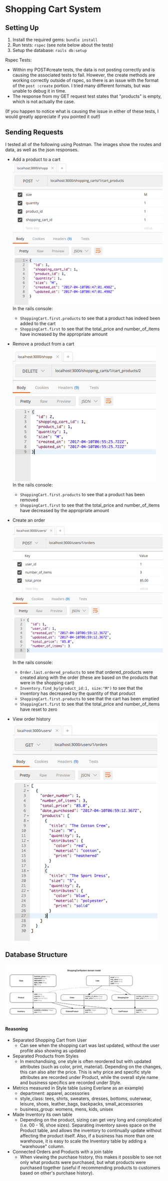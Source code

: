 # Shopping Cart System

## Setting Up
1. Install the required gems: `bundle install`
2. Run tests: `rspec` (see note below about the tests)
3. Setup the database: `rails db:setup`

Rspec Tests:    
- Within my POST#create tests, the data is not posting correctly and is causing the associated tests to fail. However, the create methods are working correctly outside of rspec, so there is an issue with the format of the `post :create` portion. I tried many different formats, but was unable to debug it in time.
- The response from my GET request test states that "products" is empty, which is not actually the case.

(If you happen to notice what is causing the issue in either of these tests, I would greatly appreciate if you pointed it out!)

## Sending Requests   
I tested all of the following using Postman. The images show the routes and data, as well as the json responses.    
- Add a product to a cart    
![add_product](add_product_to_cart.png)    
In the rails console:    
  - `ShoppingCart.first.products` to see that a product has indeed been added to the cart
  - `ShoppingCart.first` to see that the total_price and number_of_items have increased by the appropriate amount


- Remove a product from a cart    
![remove_product](remove_product_from_cart.png)    
In the rails console:    
  - `ShoppingCart.first.products` to see that a product has been removed
  - `ShoppingCart.first` to see that the total_price and number_of_items have decreased by the appropriate amount


- Create an order    
![create_order](create_order.png)    
In the rails console:    
  - `Order.last.ordered_products` to see that ordered_products were created along with the order (these are based on the products that were in the shopping cart)
  - `Inventory.find_by(product_id:1, size:"M")` to see that the inventory has decreased by the quantity of that product
  - `ShoppingCart.first.products` to see that the cart has been emptied
  - `ShoppingCart.first` to see that the total_price and number_of_items have reset to zero


- View order history    
![order_history](view_order_history.png)    


## Database Structure
![erd](erd.jpg)
#### Reasoning
- Separated Shopping Cart from User  
  - Can see when the shopping cart was last updated, without the user profile also showing as updated  
- Separated Products from Styles  
  - In merchandising, one style is often reordered but with updated attributes (such as color, print, material). Depending on the changes, this can also alter the price. This is why price and specific style attributes are recorded under Product, while the overall style name and business specifics are recorded under Style.  
- Metrics measured in Style table (using Everlane as an example)  
  - department: apparel, accessories
  - style_class: tees, shirts, sweaters, dresses, bottoms, outerwear, leisure, shoes, leather_bags, backpacks, small_accessories
  - business_group: womens, mens, kids, unisex  
- Made Inventory its own table
  - Depending on the product, sizing can get very long and complicated (i.e. 00 - 16, shoe sizes). Separating inventory saves space on the Product table, and allows the inventory to continually update without affecting the product itself. Also, if a business has more than one warehouse, it is easy to scale the Inventory table by adding a "warehouse" column.  
- Connected Orders and Products with a join table
  - When viewing the purchase history, this makes it possible to see not only what products were purchased, but what products were purchased together (useful if recommending products to customers based on other's purchase history).
